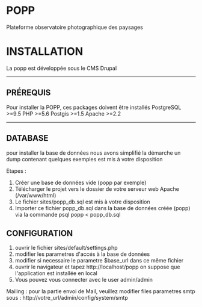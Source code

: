 # POPP
Plateforme observatoire photographique des paysages

<h1>INSTALLATION</h1>
La popp est développée sous le CMS Drupal

---------------------
<h2>PRÉREQUIS</h2>

Pour installer la POPP, ces packages doivent être installés
PostgreSQL >=9.5
PHP >=5.6
Postgis >=1.5
Apache >=2.2

------------

DATABASE
------------
pour installer la base de données nous avons simplifié la démarche
un dump contenant quelques exemples est mis à votre disposition

Etapes :

1. Créer une base de données vide (popp par exemple)
2. Télécharger le projet vers le dossier de votre serveur web Apache (/var/www/html)
3. Le fichier sites/popp_db.sql  est mis à votre disposition
4. Importer ce fichier popp_db.sql dans la base de données créée (popp)
   via la commande psql popp < popp_db.sql



CONFIGURATION
--------------------------
1. ouvrir le fichier sites/default/settings.php
2. modifier les parametres d'accés à la base de données
3. modifier si necessaire le parametre $base_url dans ce même fichier
4. ouvrir le navigateur et tapez http://localhost/popp
on suppose que l'application est installée en local
5. Vous pouvez vous connecter avec le user admin/admin

Mailing :
pour la partie envoi de Mail, veuillez modifier files
parametres smtp sous : http://votre_url/admin/config/system/smtp
